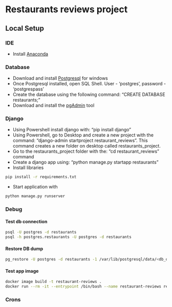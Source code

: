 # Restaurants reviews project
## Local Setup
### IDE
- Install [Anaconda](https://www.anaconda.com/products/individual)
### Database
- Download and install [Postgresql](https://www.enterprisedb.com/downloads/postgres-postgresql-downloads) for windows
- Once Postgresql installed, open SQL Shell. User - ‘postgres’, password - ‘postgrespass’
- Create the database using the following command: “CREATE DATABASE restaurants;”
- Download and install the [pgAdmin](https://www.pgadmin.org/download/ ) tool

### Django
- Using Powershell install django with: “pip install django”
- Using Powershell, go to Desktop and create a new project with the command: “django-admin startproject restaurant_reviews”. This command creates a new folder on desktop called restaurants_project.  
- Go to the restaurants_project folder with the:  “cd restaurant_reviews” command
- Create a django app using: “python manage.py startapp restaurants” 
- Install libraries
```bash
pip install -r requirements.txt
```
- Start application with 
```bash
python manage.py runserver
```

### Debug
#### Test db connection
```bash
psql -U postgres -d restaurants
psql -h postgres.restaurants -U postgres -d restaurants
```
#### Restore DB dump
```bash
pg_restore -U postgres -d restaurants -1 /var/lib/postgresql/data/<db_dump_file>
```

#### Test app image
```bash
docker image build -t restaurant-reviews .
docker run --rm -it --entrypoint /bin/bash --name restaurant-reviews restaurant-reviews
```

### Crons
